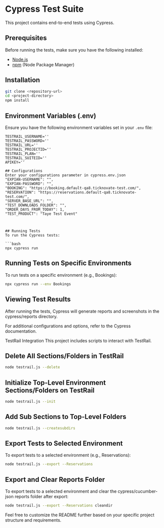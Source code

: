 # Cypress Test Suite

This project contains end-to-end tests using Cypress.

## Prerequisites

Before running the tests, make sure you have the following installed:

- [Node.js](https://nodejs.org/)
- [npm](https://www.npmjs.com/) (Node Package Manager)

## Installation

```bash
git clone <repository-url>
cd <project-directory>
npm install
```
## Environment Variables (.env)

Ensure you have the following environment variables set in your `.env` file:

```env
TESTRAIL_USERNAME=''
TESTRAIL_PASSWORD=''
TESTRAIL_URL=''
TESTRAIL_PROJECTID=''
TESTRAIL_PLAN=''
TESTRAIL_SUITEID=''
APIKEY=''

## Configurations
Enter your configurations parameter in cypress.env.json
"EXPIAN-USERNAME": "",
"EXPIAN-PASSWORD": "",
"BOOKING": "https://booking.default-qa8.ticknovate-test.com/",
"RESERVATION": "https://reservations.default-qa8.ticknovate-test.com/",
"SERVER_BASE_URL": "",
"TEST_DOWNLOADS_FOLDER": "",
"ORDER_DAYS_FROM_TODAY": 1,
"TEST_PRODUCT": "Taye Test Event"

  

## Running Tests
To run the Cypress tests:

```bash
npx cypress run
```

## Running Tests on Specific Environments
To run tests on a specific environment (e.g., Bookings):

```bash
npx cypress run --env Bookings
```

## Viewing Test Results
After running the tests, Cypress will generate reports and screenshots in the cypress/reports directory.

For additional configurations and options, refer to the Cypress documentation.

TestRail Integration
This project includes scripts to interact with TestRail.

## Delete All Sections/Folders in TestRail
```bash
node testrail.js --delete
```
## Initialize Top-Level Environment Sections/Folders on TestRail
```bash
node testrail.js --init
```
## Add Sub Sections to Top-Level Folders
```bash
node testrail.js --createsubdirs
```
## Export Tests to Selected Environment
To export tests to a selected environment (e.g., Reservations):

```bash
node testrail.js --export --Reservations
```
## Export and Clear Reports Folder
To export tests to a selected environment and clear the cypress/cucumber-json reports folder after export:

```bash
node testrail.js --export --Reservations cleandir
```
Feel free to customize the README further based on your specific project structure and requirements.

